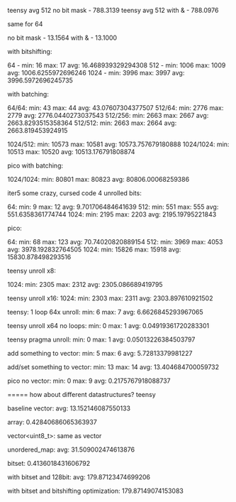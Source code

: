 teensy avg 512 no bit mask - 788.3139 teensy avg 512 with & - 788.0976

same for 64

no bit mask - 13.1564 with & - 13.1000

with bitshifting:

64 - min: 16 max: 17 avg: 16.468939329294308 512 - min: 1006 max: 1009 avg:
1006.6255972696246 1024 - min: 3996 max: 3997 avg: 3996.5972696245735

with batching:

64/64: min: 43 max: 44 avg: 43.07607304377507 512/64: min: 2776 max: 2779 avg:
2776.0440273037543 512/256: min: 2663 max: 2667 avg: 2663.8293515358364 512/512:
min: 2663 max: 2664 avg: 2663.819453924915

1024/512: min: 10573 max: 10581 avg: 10573.757679180888 1024/1024: min: 10513
max: 10520 avg: 10513.176791808874

pico with batching:

1024/1024: min: 80801 max: 80823 avg: 80806.00068259386

iter5 some crazy, cursed code 4 unrolled bits:

64: min: 9 max: 12 avg: 9.701706484641639 512: min: 551 max: 555 avg:
551.6358361774744 1024: min: 2195 max: 2203 avg: 2195.19795221843

pico:

64: min: 68 max: 123 avg: 70.74020820889154 512: min: 3969 max: 4053 avg:
3978.192832764505 1024: min: 15826 max: 15918 avg: 15830.878498293516

teensy unroll x8:

1024: min: 2305 max: 2312 avg: 2305.086689419795

teensy unroll x16: 1024: min: 2303 max: 2311 avg: 2303.897610921502

teensy: 1 loop 64x unroll: min: 6 max: 7 avg: 6.6626845293967065

teensy unroll x64 no loops: min: 0 max: 1 avg: 0.04919361720283301

teensy pragma unroll: min: 0 max: 1 avg: 0.05013226384503797

add something to vector: min: 5 max: 6 avg: 5.72813379981227

add/set something to vector: min: 13 max: 14 avg: 13.404684700059732

pico no vector: min: 0 max: 9 avg: 0.2175767918088737

===== how about different datastructures? teensy

baseline vector: avg: 13.152146087550133

array: 0.42840686065363937

vector<uint8_t>: same as vector

unordered_map: avg: 31.509002474613876

bitset: 0.4136018431606792

with bitset and 128bit: avg: 179.87123474699206

with bitset and bitshifting optimization: 179.87149074153083
